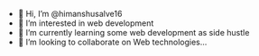 - 👋 Hi, I’m @himanshusalve16
- 👀 I’m interested in web development
- 🌱 I’m currently learning some web development as side hustle 
- 💞️ I’m looking to collaborate on Web technologies...


<!---
himanshusalve16/himanshusalve16 is a ✨ special ✨ repository because its `README.md` (this file) appears on your GitHub profile.
You can click the Preview link to take a look at your changes.
--->
